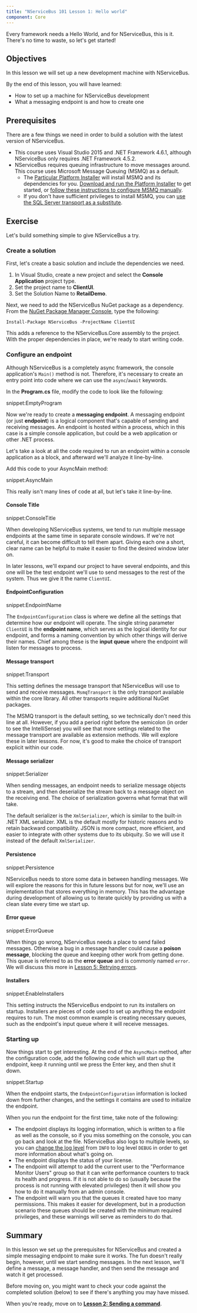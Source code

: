 ```yaml
---
title: "NServiceBus 101 Lesson 1: Hello world"
component: Core
---
```


Every framework needs a Hello World, and for NServiceBus, this is it. There's no time to waste, so let's get started!


## Objectives

In this lesson we will set up a new development machine with NServiceBus.

By the end of this lesson, you will have learned:

* How to set up a machine for NServiceBus development
* What a messaging endpoint is and how to create one


## Prerequisites

There are a few things we need in order to build a solution with the latest version of NServiceBus.

* This course uses Visual Studio 2015 and .NET Framework 4.6.1, although NServiceBus only requires .NET Framework 4.5.2.
* NServiceBus requires queuing infrastructure to move messages around. This course uses Microsoft Message Queuing (MSMQ) as a default.
  * The [Particular Platform Installer](/platform/installer/) will install MSMQ and its dependencies for you. [Download and run the Platform Installer]() to get started, or [follow these instructions to configure MSMQ manually](/nservicebus/msmq/#nservicebus-configuration).
  * If you don't have sufficient privileges to install MSMQ, you can [use the SQL Server transport as a substitute](../using-sql-transport.md). 


## Exercise

Let's build something simple to give NServiceBus a try.


### Create a solution

First, let's create a basic solution and include the dependencies we need.

1. In Visual Studio, create a new project and select the **Console Application** project type.
2. Set the project name to **ClientUI**.
3. Set the Solution Name to **RetailDemo**.

Next, we need to add the NServiceBus NuGet package as a dependency. From the [NuGet Package Manager Console](https://docs.nuget.org/ndocs/tools/package-manager-console), type the following:

    Install-Package NServiceBus -ProjectName ClientUI

This adds a reference to the NServiceBus.Core assembly to the project. With the proper dependencies in place, we're ready to start writing code.


### Configure an endpoint

Although NServiceBus is a completely async framework, the console application's `Main()` method is not. Therefore, it's necessary to create an entry point into code where we can use the `async`/`await` keywords.

In the **Program.cs** file, modify the code to look like the following:

snippet:EmptyProgram

Now we're ready to create a **messaging endpoint**. A messaging endpoint (or just **endpoint**) is a logical component that's capable of sending and receiving messages. An endpoint is hosted within a process, which in this case is a simple console application, but could be a web application or other .NET process.

Let's take a look at all the code required to run an endpoint within a console application as a block, and afterward we'll analyze it line-by-line.

Add this code to your AsyncMain method:

snippet:AsyncMain

This really isn't many lines of code at all, but let's take it line-by-line.


#### Console Title

snippet:ConsoleTitle

When developing NServiceBus systems, we tend to run multiple message endpoints at the same time in separate console windows. If we're not careful, it can become difficult to tell them apart. Giving each one a short, clear name can be helpful to make it easier to find the desired window later on.

In later lessons, we'll expand our project to have several endpoints, and this one will be the test endpoint we'll use to send messages to the rest of the system. Thus we give it the name `ClientUI`.


#### EndpointConfiguration

snippet:EndpointName

The `EndpointConfiguration` class is where we define all the settings that determine how our endpoint will operate. The single string parameter `ClientUI` is the **endpoint name**, which serves as the logical identity for our endpoint, and forms a naming convention by which other things will derive their names. Chief among these is the **input queue** where the endpoint will listen for messages to process.


#### Message transport

snippet:Transport

This setting defines the message transport that NServiceBus will use to send and receive messages. `MsmqTransport` is the only transport available within the core library. All other transports require additional NuGet packages.

The MSMQ transport is the default setting, so we technically don't need this line at all. However, if you add a period right before the semicolon (in order to see the IntelliSense) you will see that more settings related to the message transport are available as extension methods. We will explore these in later lessons. For now, it's good to make the choice of transport explicit within our code.


#### Message serializer

snippet:Serializer

When sending messages, an endpoint needs to serialize message objects to a stream, and then deserialize the stream back to a message object on the receiving end. The choice of serialization governs what format that will take.

The default serializer is the `XmlSerializer`, which is similar to the built-in .NET XML serializer. XML is the default mostly for historic reasons and to retain backward compatibility. JSON is more compact, more efficient, and easier to integrate with other systems due to its ubiquity. So we will use it instead of the default `XmlSerializer`.


#### Persistence

snippet:Persistence

NServiceBus needs to store some data in between handling messages. We will explore the reasons for this in future lessons but for now, we'll use an implementation that stores everything in memory. This has the advantage during development of allowing us to iterate quickly by providing us with a clean slate every time we start up.


#### Error queue

snippet:ErrorQueue

When things go wrong, NServiceBus needs a place to send failed messages. Otherwise a bug in a message handler could cause a **poison message**, blocking the queue and keeping other work from getting done. This queue is referred to as the **error queue** and is commonly named `error`. We will discuss this more in [Lesson 5: Retrying errors](../lesson-5/).


#### Installers

snippet:EnableInstallers

This setting instructs the NServiceBus endpoint to run its installers on startup. Installers are pieces of code used to set up anything the endpoint requires to run. The most common example is creating necessary queues, such as the endpoint's input queue where it will receive messages.


### Starting up

Now things start to get interesting. At the end of the `AsyncMain` method, after the configuration code, add the following code which will start up the endpoint, keep it running until we press the Enter key, and then shut it down.

snippet:Startup

When the endpoint starts, the `EndpointConfiguration` information is locked down from further changes, and the settings it contains are used to initialize the endpoint.

When you run the endpoint for the first time, take note of the following:

* The endpoint displays its logging information, which is written to a file as well as the console, so if you miss something on the console, you can go back and look at the file. NServiceBus also logs to multiple levels, so you can [change the log level](/nservicebus/logging/) from `INFO` to log level `DEBUG` in order to get more information about what's going on.
* The endpoint displays the status of your license.
* The endpoint will attempt to add the current user to the "Performance Monitor Users" group so that it can write performance counters to track its health and progress. If it is not able to do so (usually because the process is not running with elevated privileges) then it will show you how to do it manually from an admin console.
* The endpoint will warn you that the queues it created have too many permissions. This makes it easier for development, but in a production scenario these queues should be created with the minimum required privileges, and these warnings will serve as reminders to do that.


## Summary

In this lesson we set up the prerequisites for NServiceBus and created a simple messaging endpoint to make sure it works. The fun doesn't really begin, however, until we start sending messages. In the next lesson, we'll define a message, a message handler, and then send the message and watch it get processed.

Before moving on, you might want to check your code against the completed solution (below) to see if there's anything you may have missed.

When you're ready, move on to [**Lesson 2: Sending a command**](../lesson-2/).
